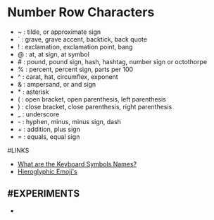 # Number Row Characters 
- ~ : tilde, or approximate sign
- ` : grave, grave accent, backtick, back quote
- ! : exclamation, exclamation point, bang
- @ : at, at sign, at symbol
- \# : pound, pound sign, hash, hashtag, number sign or octothorpe
- % : percent, percent sign, parts per 100
- ^ : carat, hat, circumflex, exponent
- & : ampersand, or and sign
- \* : asterisk
- ( : open bracket, open parenthesis, left parenthesis
- ) : close bracket, close parenthesis, right parenthesis
- _ : underscore
- \- : hyphen, minus, minus sign, dash
- \+ : addition, plus sign
- = : equals, equal sign

#LINKS
- [What are the Keyboard Symbols Names?](https://finallylearn.com/what-are-the-keyboard-symbols-names/)
- [Hieroglyphic Emoji's](https://copychar.cc/hieroglyphs/)

#EXPERIMENTS
- 
- 

